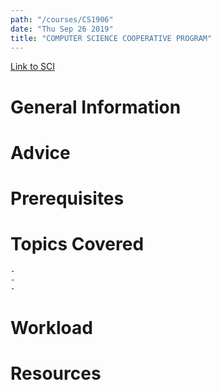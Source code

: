 ```yaml
---
path: "/courses/CS1906"
date: "Thu Sep 26 2019"
title: "COMPUTER SCIENCE COOPERATIVE PROGRAM"
---
```

[Link to SCI]("http://courses.sci.pitt.edu/courses/courses/view/CS-1906")

# General Information

# Advice


# Prerequisites
<!-- PREREQ_REPLACEMENT (Do not remove) -->

<!-- END PREREQ_REPLACEMENT (Do not remove) -->
# Topics Covered
	- 
	-
	-
# Workload

<!-- TESTIMONIALS
# Testimonials
This gets replaced with Gatsby, its
data comes from Google Sheets for easier
editing!
-->

# Resources

